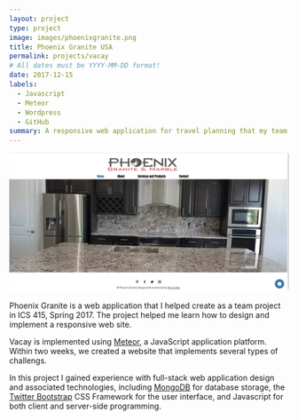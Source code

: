 ```yaml
---
layout: project
type: project
image: images/phoenixgranite.png
title: Phoenix Granite USA
permalink: projects/vacay
# All dates must be YYYY-MM-DD format!
date: 2017-12-15
labels:
  - Javascript
  - Meteor
  - Wordpress
  - GitHub
summary: A responsive web application for travel planning that my team developed in ICS 415.
---
```


<img class="ui medium right floated rounded image" src="../images/phoenixgranite.png">

Phoenix Granite is a web application that I helped create as a team project in ICS 415, Spring 2017. The project helped me learn how to design and implement a responsive web site.

Vacay is implemented using [Meteor](http://meteor.com), a JavaScript application platform. Within two weeks, we created a website that implements several types of challengs.

In this project I gained experience with full-stack web application design and associated technologies, including [MongoDB](http://mongodb.com) for database storage, the [Twitter Bootstrap](http://getbootstrap.com/) CSS Framework for the user interface, and Javascript for both client and server-side programming. 
 
